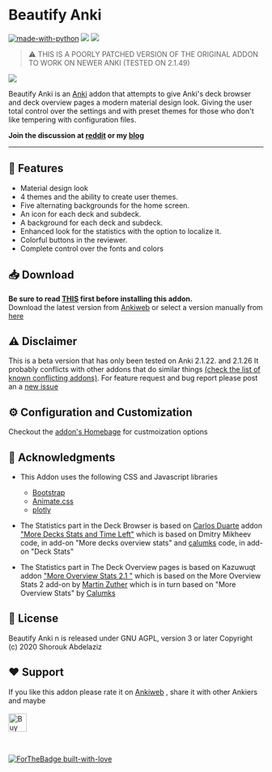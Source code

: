 # Beautify Anki

[![made-with-python](https://img.shields.io/badge/Made%20with-Python-1f425f.svg)](https://www.python.org/) 
<a title="Rate on AnkiWeb" href="add link"><img src="https://glutanimate.com/logos/ankiweb-rate.svg"></a> <a title="Buy me a coffee :)" href="https://ko-fi.com/B0B51L5RI"><img src="https://img.shields.io/badge/ko--fi-contribute-%23579ebd.svg"></a>

> ⚠️ THIS IS A POORLY PATCHED VERSION OF THE ORIGINAL ADDON TO WORK ON NEWER ANKI (TESTED ON 2.1.49)

![](https://gblobscdn.gitbook.com/assets%2F-M8bIX1VrL7AvQYQHy62%2F-M8bU0Cd_2bCQQXOfPpF%2F-M8bYnu8pXKuV1GQ4lC-%2Fezgif.com-crop.gif?alt=media&token=d2c9feb9-118f-48ea-90da-d2f6e145e6c0)
  
 
Beautify Anki is an [Anki](https://apps.ankiweb.net/) addon that attempts to give Anki's deck browser and deck overview pages a modern material design look. Giving the user total control over the settings and with preset themes for those who don't like tempering with configuration files.

**Join the discussion at [reddit](https://www.reddit.com/r/Anki/comments/gmg0d6/new_addon_beautify_anki_material_design_deck/) or my [blog](https://blog.shorouk.dev/2020/05/beautifing-anki.html)**

---
## 🌟 Features
* Material design look
* 4 themes and the ability to create user themes.
* Five alternating backgrounds for the home screen.
* An icon for each deck and subdeck.
* A background for each deck and subdeck.
* Enhanced look for the statistics with the option to localize it.
* Colorful buttons in the reviewer.
* Complete control over the fonts and colors

## 📥 Download 
<b>Be sure to read [THIS](https://beautify-anki.shorouk.dev/before-install) first before installing this addon.</b><br>
Download the latest version from [Ankiweb](https://ankiweb.net/shared/info/1150874988) or select a version manually from [here](https://github.com/fylux/Beautify-Anki/releases)


## ⚠️ Disclaimer
This is a beta version that has only been tested on Anki 2.1.22. and 2.1.26 It probably conflicts with other addons that do similar things [(check the list of known conflicting addons)](https://beautify-anki.shorouk.dev/before-install). For feature request and bug report please post an a [new issue](https://github.com/fylux/Beautify-Anki/issues) 


## ⚙️ Configuration and Customization 
Checkout the [addon's Homebage](https://beautify-anki.shorouk.dev/) for custmoization options

## 🙏 Acknowledgments
* This Addon uses the following CSS and Javascript libraries
  * [Bootstrap](https://getbootstrap.com/)
  * [Animate.css](https://animate.style/)
  * [plotly](https://plotly.com/)

* The Statistics part in the Deck Browser is based on [Carlos Duarte](https://github.com/cjdduarte)  addon ["More Decks Stats and Time Left"](https://ankiweb.net/shared/info/1556734708) which is based on Dmitry Mikheev code, in add-on "More decks overview stats" and 
[calumks](calumks@gmail.com) code, in add-on "Deck Stats"

* The Statistics  part in The Deck Overview pages is based on Kazuwuqt addon ["More Overview Stats 2.1
"](https://ankiweb.net/shared/info/738807903) which is based on the More Overview Stats 2 add-on by [Martin Zuther](http://www.mzuther.de/) which is in turn based on "More Overview Stats" by [Calumks](calumks@gmail.com)


## 📄 License 
Beautify Anki n is released under  GNU AGPL, version 3 or later Copyright (c) 2020 Shorouk Abdelaziz


## ❤️ Support
If you like this addon please rate it on [Ankiweb]() ,  share it with other Ankiers and maybe <br><br>
<a href='https://ko-fi.com/B0B51L5RI' target='_blank'><img height='36' style='border:0px;height:36px;' src='https://cdn.ko-fi.com/cdn/kofi2.png?v=2' border='0' alt='Buy Me a Coffee at ko-fi.com' /></a>

<br>

 [![ForTheBadge built-with-love](http://ForTheBadge.com/images/badges/built-with-love.svg)](https://github.com/ShoroukAziz/)
